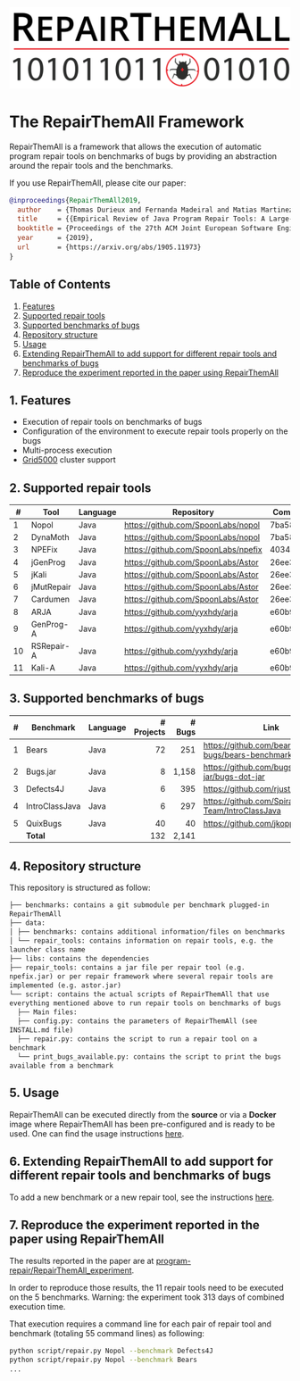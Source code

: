 <img src="logo/logo.png" width="1000">

# The RepairThemAll Framework

RepairThemAll is a framework that allows the execution of automatic program repair tools on benchmarks of bugs by providing an abstraction around the repair tools and the benchmarks.

If you use RepairThemAll, please cite our paper:

```bibtex
@inproceedings{RepairThemAll2019,
  author    = {Thomas Durieux and Fernanda Madeiral and Matias Martinez and Rui Abreu},
  title     = {{Empirical Review of Java Program Repair Tools: A Large-Scale Experiment on 2,141 Bugs and 23,551 Repair Attempts}},
  booktitle = {Proceedings of the 27th ACM Joint European Software Engineering Conference and Symposium on the Foundations of Software Engineering (ESEC/FSE '19)},
  year      = {2019},
  url       = {https://arxiv.org/abs/1905.11973}
}
```

## Table of Contents

1. [Features](#1-features)
2. [Supported repair tools](#2-supported-repair-tools)
3. [Supported benchmarks of bugs](#3-supported-benchmarks-of-bugs)
4. [Repository structure](#4-repository-structure)
5. [Usage](#5-usage)
6. [Extending RepairThemAll to add support for different repair tools and benchmarks of bugs](#6-extending-repairthemall-to-add-support-for-different-repair-tools-and-benchmarks-of-bugs)
7. [Reproduce the experiment reported in the paper using RepairThemAll](#7-reproduce-the-experiment-reported-in-the-paper-using-repairthemall)

## 1. Features

* Execution of repair tools on benchmarks of bugs
* Configuration of the environment to execute repair tools properly on the bugs
* Multi-process execution
* [Grid5000](https://grid5000.fr) cluster support

## 2. Supported repair tools

| #  | Tool          | Language | Repository                          | Commit id |
| -- | ------------- | -------- | ----------------------------------- | --------- |
| 1  | Nopol         | Java     | https://github.com/SpoonLabs/nopol  | 7ba58a78d |
| 2  | DynaMoth      | Java     | https://github.com/SpoonLabs/nopol  | 7ba58a78d |
| 3  | NPEFix        | Java     | https://github.com/SpoonLabs/npefix | 403445b9a |
| 4  | jGenProg      | Java     | https://github.com/SpoonLabs/Astor  | 26ee3dfc8 |
| 5  | jKali         | Java     | https://github.com/SpoonLabs/Astor  | 26ee3dfc8 |
| 6  | jMutRepair    | Java     | https://github.com/SpoonLabs/Astor  | 26ee3dfc8 |
| 7  | Cardumen      | Java     | https://github.com/SpoonLabs/Astor  | 26ee3dfc8 |
| 8  | ARJA          | Java     | https://github.com/yyxhdy/arja      | e60b990f9 |
| 9  | GenProg-A     | Java     | https://github.com/yyxhdy/arja      | e60b990f9 |
| 10 | RSRepair-A    | Java     | https://github.com/yyxhdy/arja      | e60b990f9 |
| 11 | Kali-A        | Java     | https://github.com/yyxhdy/arja      | e60b990f9 |


## 3. Supported benchmarks of bugs

| # | Benchmark      | Language | # Projects | # Bugs | Link                                           |
| - | -------------- | -------- | ----------:| ------:| ---------------------------------------------  |
| 1 | Bears          | Java     |         72 |    251 | https://github.com/bears-bugs/bears-benchmark  |
| 2 | Bugs.jar       | Java     |          8 |  1,158 | https://github.com/bugs-dot-jar/bugs-dot-jar   | 
| 3 | Defects4J      | Java     |          6 |    395 | https://github.com/rjust/defects4j             |
| 4 | IntroClassJava | Java     |          6 |    297 | https://github.com/Spirals-Team/IntroClassJava |
| 5 | QuixBugs       | Java     |         40 |     40 | https://github.com/jkoppel/QuixBugs            |
|   | **Total**      |          |        132 |  2,141 |                                                |

## 4. Repository structure

This repository is structured as follow:

```
├── benchmarks: contains a git submodule per benchmark plugged-in RepairThemAll
├── data: 
│ ├── benchmarks: contains additional information/files on benchmarks
│ └── repair_tools: contains information on repair tools, e.g. the launcher class name
├── libs: contains the dependencies
├── repair_tools: contains a jar file per repair tool (e.g. npefix.jar) or per repair framework where several repair tools are implemented (e.g. astor.jar)
└── script: contains the actual scripts of RepairThemAll that use everything mentioned above to run repair tools on benchmarks of bugs
  ├── Main files:
  ├── config.py: contains the parameters of RepairThemAll (see INSTALL.md file)
  ├── repair.py: contains the script to run a repair tool on a benchmark
  └── print_bugs_available.py: contains the script to print the bugs available from a benchmark
```

## 5. Usage 

RepairThemAll can be executed directly from the **source** or via a **Docker** image where RepairThemAll has been pre-configured and is ready to be used. One can find the usage instructions [here](INSTALL.md).

## 6. Extending RepairThemAll to add support for different repair tools and benchmarks of bugs

To add a new benchmark or a new repair tool, see the instructions [here](EXTEND.md).

## 7. Reproduce the experiment reported in the paper using RepairThemAll

The results reported in the paper are at [program-repair/RepairThemAll_experiment](https://github.com/program-repair/RepairThemAll_experiment).

In order to reproduce those results, the 11 repair tools need to be executed on the 5 benchmarks. Warning: the experiment took 313 days of combined execution time.

That execution requires a command line for each pair of repair tool and benchmark (totaling 55 command lines) as following:

```bash
python script/repair.py Nopol --benchmark Defects4J
python script/repair.py Nopol --benchmark Bears
...
```
